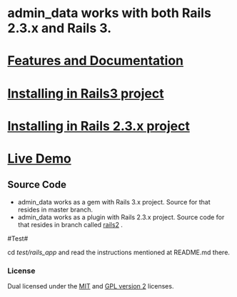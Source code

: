 # admin_data works with both Rails 2.3.x and Rails 3. #

# [Features and Documentation](http://github.com/neerajdotname/admin_data/wiki) #

# [Installing in Rails3 project](https://github.com/neerajdotname/admin_data/wiki/Installation-and-Usage-information-for-a-Rails-3-application) #
# [Installing in Rails 2.3.x project](https://github.com/neerajdotname/admin_data/wiki/Installation-and-Usage-information-for-a-Rails-2.3.x-application) #

# [Live Demo](http://admin-data-test.heroku.com/admin_data) #


## Source Code ##
* admin_data works as a gem with Rails 3.x project. Source for that resides in master branch.
* admin_data works as a plugin with Rails 2.3.x project. Source code for that resides in branch called [rails2](https://github.com/neerajdotname/admin_data/tree/rails2) .

#Test#

cd _test/rails_app_ and read the instructions mentioned at README.md there.


### License ###

Dual licensed under the [MIT](http://github.com/jquery/jquery/blob/master/MIT-LICENSE.txt) and [GPL version 2](http://github.com/jquery/jquery/blob/master/GPL-LICENSE.txt) licenses.
